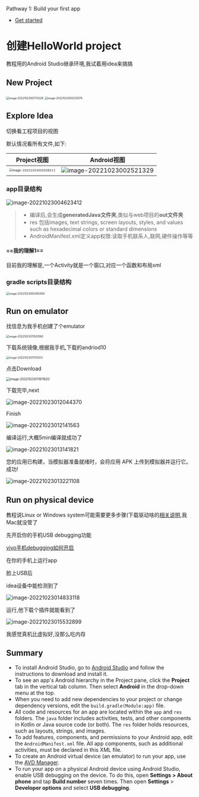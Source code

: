 Pathway 1: Build your first app

- [Get started](https://codelabs.developers.google.com/codelabs/kotlin-android-training-get-started/?hl=zh-cn)

# 创建HelloWorld project

教程用的Android Studio继承环境,我试着用idea来搞搞

## New Project

<img src="https://ressmatthew-picture-cloud-storage.oss-cn-hangzhou.aliyuncs.com/img/image-20221023001731226.png" alt="image-20221023001731226" style="zoom:50%;" />



<img src="https://ressmatthew-picture-cloud-storage.oss-cn-hangzhou.aliyuncs.com/img/image-20221023002125079.png" alt="image-20221023002125079" style="zoom:50%;" />



## Explore Idea

切换看工程项目的视图

默认情况看所有文件,如下:

| Project视图                                                  | Android视图                                                  |
| ------------------------------------------------------------ | ------------------------------------------------------------ |
| <img src="https://ressmatthew-picture-cloud-storage.oss-cn-hangzhou.aliyuncs.com/img/image-20221023002508211.png" alt="image-20221023002508211" style="zoom:50%;" /> | ![image-20221023002521329](https://ressmatthew-picture-cloud-storage.oss-cn-hangzhou.aliyuncs.com/img/image-20221023002521329.png) |



### app目录结构

![image-20221023004623412](https://ressmatthew-picture-cloud-storage.oss-cn-hangzhou.aliyuncs.com/img/image-20221023004623412.png)

> * 编译后,会生成**generatedJava文件夹**,类似与web项目的**out文件夹**
> * res 包括images, text strings, screen layouts, styles, and values such as hexadecimal colors or standard dimensions
> * AndroidManifest.xml定义app权限:读取手机联系人,联网,硬件操作等等

#### ==我的理解1==

目前我的理解是,一个Activity就是一个窗口,对应一个函数和布局xml



### gradle scripts目录结构

<img src="https://ressmatthew-picture-cloud-storage.oss-cn-hangzhou.aliyuncs.com/img/image-20221023005450458.png" alt="image-20221023005450458" style="zoom:50%;" />



## Run on emulator

找信息为我手机创建了个emulator

<img src="https://ressmatthew-picture-cloud-storage.oss-cn-hangzhou.aliyuncs.com/img/image-20221023011520582.png" alt="image-20221023011520582" style="zoom:50%;" />

下载系统镜像,根据我手机,下载的andriod10

<img src="https://ressmatthew-picture-cloud-storage.oss-cn-hangzhou.aliyuncs.com/img/image-20221023011703513.png" alt="image-20221023011703513" style="zoom:50%;" />

点击Download

<img src="https://ressmatthew-picture-cloud-storage.oss-cn-hangzhou.aliyuncs.com/img/image-20221023011911620.png" alt="image-20221023011911620" style="zoom:60%;" />

下载完毕,next

<img src="https://ressmatthew-picture-cloud-storage.oss-cn-hangzhou.aliyuncs.com/img/image-20221023012044370.png" alt="image-20221023012044370" style="zoom:100%;" />

Finish

![image-20221023012141563](https://ressmatthew-picture-cloud-storage.oss-cn-hangzhou.aliyuncs.com/img/image-20221023012141563.png)



编译运行,大概5min编译就成功了

![image-20221023013141821](https://ressmatthew-picture-cloud-storage.oss-cn-hangzhou.aliyuncs.com/img/image-20221023013141821.png)

您的应用已构建，当模拟器准备就绪时，会将应用 APK 上传到模拟器并运行它。成功!

![image-20221023013221108](https://ressmatthew-picture-cloud-storage.oss-cn-hangzhou.aliyuncs.com/img/image-20221023013221108.png)



## Run on physical device

教程说Linux or Windows system可能需要更多步骤(下载驱动啥的[相关说明](https://developer.android.com/codelabs/kotlin-android-training-get-started?hl=zh-cn#6),我Mac就没管了



先开启你的手机USB debugging功能

[vivo手机debugging如何开启](https://jingyan.baidu.com/article/ca00d56c5edd82a89eebcf93.html)



在你的手机上运行app

脸上USB后

idea设备中能检测到了

![image-20221023014833118](https://ressmatthew-picture-cloud-storage.oss-cn-hangzhou.aliyuncs.com/img/image-20221023014833118.png)

运行,他下载个插件就能看到了

![image-20221023015532899](https://ressmatthew-picture-cloud-storage.oss-cn-hangzhou.aliyuncs.com/img/image-20221023015532899.png)

我感觉真机比虚拟好,没那么吃内存



## Summary

- To install Android Studio, go to [Android Studio](https://developer.android.com/sdk/index.html?hl=zh-cn) and follow the instructions to download and install it.
- To see an app's Android hierarchy in the Project pane, click the **Project** tab in the vertical tab column. Then select **Android** in the drop-down menu at the top.
- When you need to add new dependencies to your project or change dependency versions, edit the `build.gradle(Module:app)` file.
- All code and resources for an app are located within the `app` and `res` folders. The `java` folder includes activities, tests, and other components in Kotlin or Java source code (or both). The `res` folder holds resources, such as layouts, strings, and images.
- To add features, components, and permissions to your Android app, edit the `AndroidManifest.xml` file. All app components, such as additional activities, must be declared in this XML file.
- To create an Android virtual device (an emulator) to run your app, use the [AVD Manager](http://developer.android.com/tools/devices/managing-avds.html?hl=zh-cn).
- To run your app on a physical Android device using Android Studio, enable USB debugging on the device. To do this, open **Settings > About phone** and tap **Build number** seven times. Then open **Settings** > **Developer options** and select **USB debugging**.



